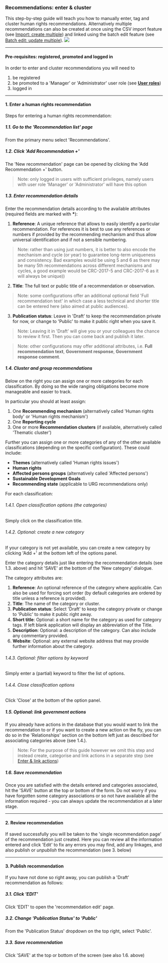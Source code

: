 ### Recommendations: enter & cluster


This step-by-step guide will teach you how to manually enter, tag and cluster human rights recommendations. Alternatively multiple recommendations can also be created at once using the CSV import feature (see [Import: create multiple](/guide/import.md)) and linked using the batch edit feature (see [Batch edit: update multiple](/guide/batch-edit.md)).
![](https://docs.google.com/drawings/d/e/2PACX-1vSAaiohOVl8fU1oTKB0MFFhd7zdPC3txNNSkvEvYYnbLxgvJANydS9CUNhKMSGM96rSU6WtSHfMG0AV/pub?w=975&h=640)

---

#### Pre-requisites: registered, promoted and logged in

In order to enter and cluster recommendations you will need to

1. be registered
2. be promoted to a 'Manager' or 'Administrator' user role (see **[User roles](/info/userroles.md)**)
3. logged in

---

#### 1. Enter a human rights recommendation

Steps for entering a human rights recommendation:

##### 1.1. Go to the 'Recommendation list' page

From the primary menu select 'Recommendations'.

##### 1.2. Click 'Add Recommendation +'

The 'New recommendation' page can be opened by clicking the 'Add Recommendation +' button.

> Note: only logged in users with sufficient privileges, namely users with user role 'Manager' or 'Administrator' will have this option

##### 1.3. Enter recommendation details

Enter the recommendation details according to the available attributes (required fields are marked with **\***):

1. **Reference**: A unique reference that allows to easily identify a particular recommendation. For references it is best to use any references or numbers if provided by the recommending mechanism and thus allow universal identification and if not a sensible numbering.
  > Note: rather than using just numbers, it is better to also encode the mechanism and cycle (or year) to guarantee long-term uniqueness and consistency. Bad examples would be using 5 and 6 as there may be many 5th recommendations across different mechanisms and cycles, a good example would be CRC-2017-5 and CRC-2017-6 as it will always be unique))

2. **Title**: The full text or public title of a recommendation or observation.
  > Note: some configurations offer an additional optional field 'Full recommendation text' in which case a less technical and shorter title can be entered here (also aimed at public audiences).

3. **Publication status**: Leave in 'Draft' to keep the recommendation private for now, or change to 'Public' to make it public right when you save it.
  > Note: Leaving it in 'Draft' will give you or your colleagues the chance to review it first. Then you can come back and publish it later.

> Note: other configurations may offer additional attributes, i.e. **Full recommendation text**, **Government response**, **Government response comment**.

##### 1.4. Cluster and group recommendations

Below on the right you can assign one or more categories for each classification. By doing so the wide ranging obligations become more manageable and easier to track.

In particular you should at least assign:

1. One **Recommending mechanism** (alternatively called 'Human rights body' or 'Human rights mechanism')
2. One **Reporting cycle**
3. One or more **Recommendation clusters** (if available, alternatively called 'Thematic cluster')

Further you can assign one or more categories of any of the other available classifications (depending on the specific configuration). These could include:
* **Themes** (alternatively called 'Human rights issues')
* **Human rights**
* **Affected persons groups** (alternatively called 'Affected persons')
* **Sustainable Development Goals**
* **Recommending state** (applicable to URG recommendations only)

For each classification:

###### 1.4.1. Open classification options (the categories)

Simply click on the classification title.

###### 1.4.2. Optional: create a new category

If your category is not yet available, you can create a new category by clicking 'Add +' at the bottom left of the options panel.

Enter the category details just like entering the recommendation details (see 1.3. above) and hit 'SAVE' at the bottom of the 'New category' dialogue.

The category attributes are:

1. **Reference**: An optional reference of the category where applicable. Can also be used for forcing sort order (by default categories are ordered by title unless a reference is provided).
2. **Title**: The name of the category or cluster.
3. **Publication status**: Select 'Draft' to keep the category private or change to 'Public' to make it public right away.
4. **Short title**: Optional: a short name for the category as used for category tags. If left blank application will display an abbreviation of the Title.   
5. **Description**: Optional: a description of the category. Can also include any commentary provided.
6. **Website**: Optional: any external website address that may provide further information about the category.

###### 1.4.3. Optional: filter options by keyword

Simply enter a (partial) keyword to filter the list of options.

###### 1.4.4. Close classification options

Click 'Close' at the bottom of the option panel.

##### 1.5. Optional: link government actions

If you already have actions in the database that you would want to link the recommendation to or if you want to create a new action on the fly, you can do so in the 'Relationships' section on the bottom left just as described for associating categories above (see 1.4.).

> Note: For the purpose of this guide however we omit this step and instead create, categorise and link actions in a separate step (see [Enter & link actions](/guide/enter-actions.md))

##### 1.6. Save recommendation

Once you are satisfied with the details entered and categories associated, hit the 'SAVE' button at the top or bottom of the form. Do not worry if you have forgotten some category associations or so not have available all the information required - you can always update the recommendation at a later stage.

---

#### 2. Review recommendation

If saved successfully you will be taken to the 'single recommendation page' of the recommendation just created. Here you can review all the information entered and click 'Edit' to fix any errors you may find, add any linkages, and also publish or _unpublish_ the recommendation (see 3. below)

---

#### 3. Publish recommendation

If you have not done so right away, you can publish a 'Draft' recommendation as follows:

##### 3.1. Click 'EDIT'

Click 'EDIT' to open the 'recommendation edit' page.

##### 3.2. Change 'Publication Status' to 'Public'

From the 'Publication Status' dropdown on the top right, select 'Public'.

##### 3.3. Save recommendation

Click 'SAVE' at the top or bottom of the screen (see also 1.6. above)
